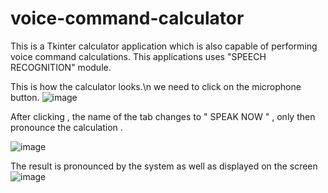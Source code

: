 # voice-command-calculator
This is a Tkinter calculator application which is also capable of performing voice command calculations. This applications uses "SPEECH RECOGNITION" module.

This is how the calculator looks.\n
we need to click on the microphone button.
![image](https://user-images.githubusercontent.com/87575630/191976475-b4dbe654-138e-489b-8486-ea6412e63e79.png)

After clicking , the name of the tab changes to " SPEAK NOW " , only then pronounce the calculation .

![image](https://user-images.githubusercontent.com/87575630/191976920-aeb3c8fc-1328-4c2e-9f87-6281fed66674.png)

The result is pronounced by the system as well as displayed on the screen
![image](https://user-images.githubusercontent.com/87575630/191976751-1ab88fe7-0026-41d7-b747-f75b9e43f24f.png)
